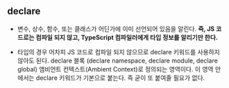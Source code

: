 ## declare

- 변수, 상수, 함수, 또는 클래스가 어딘가에 이미 선언되어 있음을 알린다.
  **즉, JS 코드로는 컴파일 되지 않고, TypeScript 컴파일러에게 타입 정보를 알리기만 한다.**

- 타입의 경우 어차피 JS 코드로 컴파일 되지 않으므로 declare 키워드를 사용하지 않아도 된다.
  declare 블록 (declare namespace, declare module, declare global)
  앰비언트 컨텍스트(Ambient Context)로 정의되는 영역이다.
  이 영역 안에서는 declare 키워드가 기본으로 붙는다. 즉 굳이 또 붙여줄 필요가 없다.
